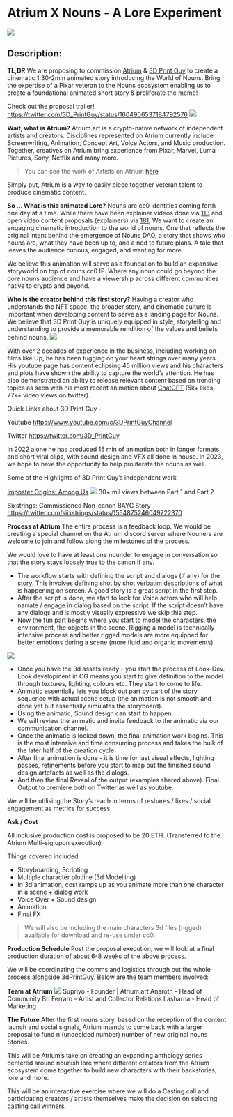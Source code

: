 
# Atrium X Nouns - A Lore Experiment
![](https://i.imgur.com/ZQDdQuJ.jpg)

## Description:
**TL,DR**
We are proposing to commission [Atrium](https://atrium.art/) & [3D Print Guy](https://twitter.com/3d_printguy) to create a cinematic 1:30-2min animated story introducing the World of Nouns. Bring the expertise of a Pixar veteran to the Nouns ecosystem enabling us to create a foundational animated short story & proliferate the meme!


Check out the proposal trailer!
https://twitter.com/3D_PrintGuy/status/1604906537184792576
![](https://i.imgur.com/V58xsIR.jpg)

**Wait, what is Atrium?**
Atrium.art is a crypto-native network of independent artists and creators. Disciplines represented on Atrium currently include Screenwriting, Animation, Concept Art, Voice Actors, and Music production. Together, creatives on Atrium bring experience from Pixar, Marvel, Luma Pictures, Sony, Netflix and many more.

> You can see the work of Artists on Atrium [here](https://atrium.art/)

Simply put, Atrium is a way to easily piece together veteran talent to produce cinematic content.

**So … What is this animated Lore?**
Nouns are cc0 identities coming forth one day at a time. While there have been explainer videos done via [113](https://nouns.wtf/vote/113) and open video content proposals (explainers) via [181](https://nouns.wtf/vote/181), We want to create an engaging cinematic introduction to the world of nouns. One that reflects the original intent behind the emergence of Nouns DAO, a story that shows who nouns are, what they have been up to, and a nod to future plans. A tale that leaves the audience curious, engaged, and wanting for more.

We believe this animation will serve as a foundation to build an expansive storyworld on top of nouns cc0 IP. Where any noun could go beyond the core nouns audience and have a viewership across different communities native to crypto and beyond.

**Who is the creator behind this first story?**
Having a creator who understands the NFT space, the broader story, and cinematic culture is important when developing content to serve as a landing page for Nouns. We believe that 3D Print Guy is uniquely equipped in style, storytelling and understanding to provide a memorable rendition of the values and beliefs behind nouns.
![](https://i.imgur.com/rmzvlQT.jpg)

With over 2 decades of experience in the business, including working on films like Up, he has been tugging on your heart strings over many years. His youtube page has content eclipsing 45 million views and his characters and plots have shown the ability to capture the world’s attention. He has also demonstrated an ability to release relevant content based on trending topics as seen with his most recent animation about [ChatGPT](https://twitter.com/3D_PrintGuy/status/1600116597711990784) (5k+ likes, 77k+ video views on twitter).

Quick Links about 3D Print Guy -

Youtube https://www.youtube.com/c/3DPrintGuyChannel 

Twitter https://twitter.com/3D_PrintGuy

In 2022 alone he has produced 15 min of animation both in longer formats and short viral clips, with sound design and VFX all done in house. In 2023, we hope to have the opportunity to help proliferate the nouns as well.

Some of the Highlights of 3D Print Guy’s independent work

[Imposter Origins: Among Us](https://www.youtube.com/watch?v=xpCrmbP-Dfs&ab_channel=3DPrintGuy)
![](https://europe1.discourse-cdn.com/standard21/uploads/nouns/optimized/2X/e/eea1fe1b1a05d83b75e4260ea6e9a44c654ae275_2_1264x514.jpeg)
30+ mil views between Part 1 and Part 2

Sixstrings: Commissioned Non-canon BAYC Story
https://twitter.com/siixstrings/status/1554875246049722370

**Process at Atrium**
The entire process is a feedback loop. We would be creating a special channel on the Atrium discord server where Nouners are welcome to join and follow along the milestones of the process.

We would love to have at least one nounder to engage in conversation so that the story stays loosely true to the canon if any.

* The workflow starts with defining the script and dialogs (if any) for the story. This involves defining shot by shot verbatim descriptions of what is happening on screen. A good story is a great script in the first step.
* After the script is done, we start to look for Voice actors who will help narrate / engage in dialog based on the script. If the script doesn’t have any dialogs and is mostly visually expressive we skip this step.
* Now the fun part begins where you start to model the characters, the environment, the objects in the scene. Rigging a model is technically intensive process and better rigged models are more equipped for better emotions during a scene (more fluid and organic movements)

![](https://europe1.discourse-cdn.com/standard21/uploads/nouns/optimized/2X/e/e4408f0a1790f89fa248ea6aa9d233881580b665_2_522x518.jpeg)
* Once you have the 3d assets ready - you start the process of Look-Dev. Look development in CG means you start to give definition to the model through textures, lighting, colours etc. They start to come to life.
* Animatic essentially lets you block out part by part of the story sequence with actual scene setup (the animation is not smooth and done yet but essentially simulates the storyboard).
* Using the animatic, Sound design can start to happen.
* We will review the animatic and invite feedback to the animatic via our communication channel.
* Once the animatic is locked down, the final animation work begins. This is the most intensive and time consuming process and takes the bulk of the later half of the creation cycle.
* After final animation is done - it is time for last visual effects, lighting passes, refinements before you start to map out the finished sound design artefacts as well as the dialogs.
* And then the final Reveal of the output (examples shared above). Final Output to premiere both on Twitter as well as youtube.

We will be utilising the Story’s reach in terms of reshares / likes / social engagement as metrics for success.

**Ask / Cost**

All inclusive production cost is proposed to be 20 ETH. (Transferred to the Atrium Multi-sig upon execution)

Things covered included

* Storyboarding, Scripting
* Multiple character plotline (3d Modelling)
* In 3d animation, cost ramps up as you animate more than one character in a scene + dialog work
* Voice Over + Sound design
* Animation
* Final FX

> We will also be including the main characters 3d files (rigged) available for download and re-use under cc0.


**Production Schedule**
Post the proposal execution, we will look at a final production duration of about 6-8 weeks of the above process.


We will be coordinating the comms and logistics through out the whole process alongside 3dPrintGuy. Below are the team members involved:

**Team at Atrium**
![](https://europe1.discourse-cdn.com/standard21/uploads/nouns/optimized/2X/9/9687218ba0fd098bac4f63262303f4372d6943b2_2_1380x506.jpeg)
Supriyo - Founder | Atrium.art
Anaroth - Head of Community
Bri Ferraro - Artist and Collector Relations
Lasharna - Head of Marketing

**The Future**
After the first nouns story, based on the reception of the content launch and social signals, Atrium intends to come back with a larger proposal to fund n (undecided number) number of new original nouns Stories.

This will be Atrium’s take on creating an expanding anthology series centered around nounish lore where different creators from the Atrium ecosystem come together to build new characters with their backstories, lore and more.

This will be an interactive exercise where we will do a Casting call and participating creators / artists themselves make the decision on selecting casting call winners.
